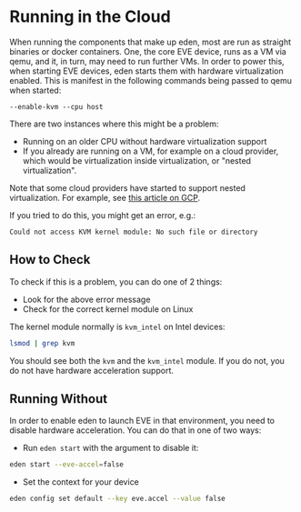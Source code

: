 # Running in the Cloud

When running the components that make up eden, most are run
as straight binaries or docker containers. One, the core EVE device,
runs as a VM via qemu, and it, in turn, may need to run further VMs.
In order to power this, when starting EVE devices, eden starts them
with hardware virtualization enabled. This is manifest in
the following commands being passed to qemu when started:

```console
--enable-kvm --cpu host
```

There are two instances where this might be a problem:

* Running on an older CPU without hardware virtualization support
* If you already are running on a VM, for example on a cloud provider,
which would be virtualization inside virtualization, or "nested virtualization".

Note that some cloud providers have started to support nested virtualization.
For example, see
[this article on GCP](https://cloud.google.com/compute/docs/instances/enable-nested-virtualization-vm-instances).

If you tried to do this, you might get an error, e.g.:

```console
Could not access KVM kernel module: No such file or directory
```

## How to Check

To check if this is a problem, you can do one of 2 things:

* Look for the above error message
* Check for the correct kernel module on Linux

The kernel module normally is `kvm_intel` on Intel devices:

```sh
lsmod | grep kvm
```

You should see both the `kvm` and the `kvm_intel` module.
If you do not, you do not have hardware acceleration support.

## Running Without

In order to enable eden to launch EVE in that environment,
you need to disable hardware acceleration. You can do that in one of two ways:

* Run `eden start` with the argument to disable it:

```sh
eden start --eve-accel=false
```

* Set the context for your device

```sh
eden config set default --key eve.accel --value false
```
